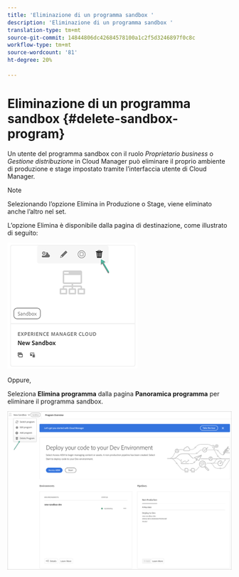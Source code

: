 ```yaml
---
title: 'Eliminazione di un programma sandbox '
description: 'Eliminazione di un programma sandbox '
translation-type: tm+mt
source-git-commit: 14844806dc42684578100a1c2f5d3246897f0c8c
workflow-type: tm+mt
source-wordcount: '81'
ht-degree: 20%

---
```



# Eliminazione di un programma sandbox {#delete-sandbox-program}

Un utente del programma sandbox con il ruolo *Proprietario business* o *Gestione distribuzione* in Cloud Manager può eliminare il proprio ambiente di produzione e stage impostato tramite l’interfaccia utente di Cloud Manager.

>[!NOTE]
>Selezionando l’opzione Elimina in Produzione o Stage, viene eliminato anche l’altro nel set.

L’opzione Elimina è disponibile dalla pagina di destinazione, come illustrato di seguito:

![](assets/delete-sandbox1.png)

Oppure,

Seleziona **Elimina programma** dalla pagina **Panoramica programma** per eliminare il programma sandbox.

![](assets/delete-sandbox2.png)
